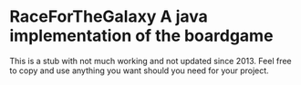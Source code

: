 # RaceForTheGalaxy A java implementation of the boardgame
This is a stub with not much working and not updated since 2013. Feel free to copy and use anything you want should you need for your project.
